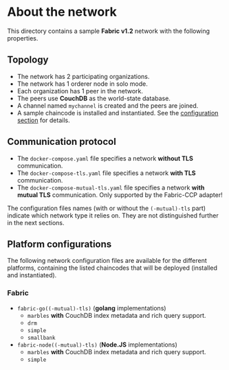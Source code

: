 # About the network

This directory contains a sample __Fabric v1.2__ network with the following properties.

## Topology
* The network has 2 participating organizations.
* The network has 1 orderer node in solo mode.
* Each organization has 1 peer in the network.
* The peers use __CouchDB__ as the world-state database.
* A channel named `mychannel` is created and the peers are joined.
* A sample chaincode is installed and instantiated. See the [configuration section](#platform-configurations) for details.

## Communication protocol
* The `docker-compose.yaml` file specifies a network __without TLS__ communication.
* The `docker-compose-tls.yaml` file specifies a network __with TLS__ communication.
* The `docker-compose-mutual-tls.yaml` file specifies a network __with mutual TLS__ communication. Only supported by the Fabric-CCP adapter!

The configuration files names (with or without the `(-mutual)-tls` part) indicate which network type it relies on. They are not distinguished further in the next sections.

## Platform configurations

The following network configuration files are available for the different platforms, containing the listed chaincodes that will be deployed (installed and instantiated).

### Fabric
* `fabric-go((-mutual)-tls)` (__golang__ implementations) 
  * `marbles` __with__ CouchDB index metadata and rich query support.
  * `drm`
  * `simple`
  * `smallbank`
* `fabric-node((-mutual)-tls)` (__Node.JS__ implementations) 
  * `marbles` __with__ CouchDB index metadata and rich query support.
  * `simple`
